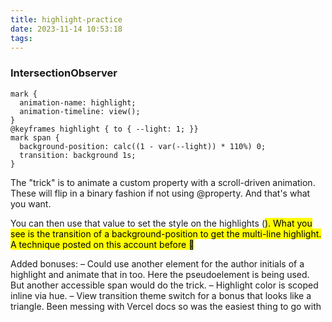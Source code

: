 ```yaml
---
title: highlight-practice
date: 2023-11-14 10:53:18
tags:
---
```

### IntersectionObserver
```
mark {
  animation-name: highlight;
  animation-timeline: view();
}
@​keyframes highlight { to { --light: 1; }}
mark span {
  background-position: calc((1 - var(--light)) * 110%) 0;
  transition: background 1s;
}
```
The "trick" is to animate a custom property with a scroll-driven animation. These will flip in a binary fashion if not using @​property. And that's what you want.

You can then use that value to set the style on the highlights (<mark>). What you see is the transition of a background-position to get the multi-line highlight. A technique posted on this account before 🤙

Added bonuses:
– Could use another element for the author initials of a highlight and animate that in too. Here the pseudoelement is being used. But another accessible span would do the trick.
– Highlight color is scoped inline via hue.
– View transition theme switch for a bonus that looks like a triangle. Been messing with Vercel docs so was the easiest thing to go with 